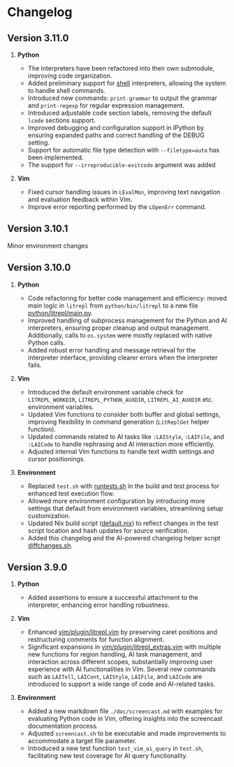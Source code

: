 Changelog
=========

Version 3.11.0
--------------

1. **Python**
   - The interpreters have been refactored into their own submodule, improving
     code organization.
   - Added preliminary support for
     [shell](./python/litrepl/interpreters/shell.py) interpreters, allowing the
     system to handle shell commands.
   - Introduced new commands: `print-grammar` to output the grammar and
     `print-regexp` for regular expression management.
   - Introduced adjustable code section labels, removing the default `lcode`
     sections support.
   - Improved debugging and configuration support in IPython by ensuring
     expanded paths and correct handling of the DEBUG setting.
   - Support for automatic file type detection with `--filetype=auto` has been
     implemented.
   - The support for `--irreproducible-exitcode` argument was added

2. **Vim**
   - Fixed cursor handling issues in `LEvalMon`, improving text navigation and
     evaluation feedback within Vim.
   - Improve error reporting performed by the `LOpenErr` command.

Version 3.10.1
--------------

Minor environment changes

Version 3.10.0
--------------

1. **Python**
   - Code refactoring for better code management and efficiency: moved main
     logic in `litrepl` from `python/bin/litrepl` to a new file
     [python/litrepl/main.py](./python/litrepl/main.py).
   - Improved handling of subprocess management for the Python and AI
     interpreters, ensuring proper cleanup and output management. Additionally,
     calls to `os.system` were mostly replaced with native Python calls.
   - Added robust error handling and message retrieval for the interpreter
     interface, providing clearer errors when the interpreter fails.

2. **Vim**
   - Introduced the default environment variable check for `LITREPL_WORKDIR`,
     `LITREPL_PYTHON_AUXDIR`, `LITREPL_AI_AUXDIR` etc. environment variables.
   - Updated Vim functions to consider both buffer and global settings,
     improving flexibility in command generation (`LitReplGet` helper function).
   - Updated commands related to AI tasks like `:LAIStyle`, `:LAIFile`, and
     `:LAICode` to handle rephrasing and AI interaction more efficiently.
   - Adjusted internal Vim functions to handle text width settings and cursor
     positionings.

3. **Environment**
   - Replaced `test.sh` with [runtests.sh](./sh/runtests.sh) in the build and test
     process for enhanced test execution flow.
   - Allowed more environment configuration by introducing more settings that
     default from environment variables, streamlining setup customization.
   - Updated Nix build script ([default.nix](./default.nix)) to reflect changes
     in the test script location and hash updates for source verification.
   - Added this changelog and the AI-powered changelog helper script
     [diffchanges.sh](./sh/diffchanges.sh).

Version 3.9.0
-------------

1. **Python**
   - Added assertions to ensure a successful attachment to the interpreter,
     enhancing error handling robustness.

2. **Vim**
   - Enhanced [vim/plugin/litrepl.vim](./vim/plugin/litrepl.vim) by preserving
     caret positions and restructuring comments for function alignment.
   - Significant expansions in
     [vim/plugin/litrepl_extras.vim](./vim/plugin/litrepl_extras.vim) with
     multiple new functions for region handling, AI task management, and
     interaction across different scopes, substantially improving user
     experience with AI functionalities in Vim. Several new commands such as
     `LAITell`, `LAICont`, `LAIStyle`, `LAIFile`, and `LAICode` are introduced
     to support a wide range of code and AI-related tasks.

3. **Environment**
   - Added a new markdown file `./doc/screencast.md` with examples for
     evaluating Python code in Vim, offering insights into the screencast
     documentation process.
   - Adjusted `screencast.sh` to be executable and made improvements to
     accommodate a target file parameter.
   - Introduced a new test function `test_vim_ai_query` in `test.sh`,
     facilitating new test coverage for AI query functionality.

